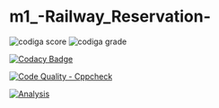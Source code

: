 # m1_-Railway_Reservation-


![codiga score](https://api.codiga.io/project/32424/score/svg)
![codiga grade](https://api.codiga.io/project/32424/status/svg)

[![Codacy Badge](https://app.codacy.com/project/badge/Grade/bd4b1703f9ea4821a74d4f667ae784e0)](https://www.codacy.com/gh/VedaHarini/m1_-Railway_Reservation-/dashboard?utm_source=github.com&amp;utm_medium=referral&amp;utm_content=VedaHarini/m1_-Railway_Reservation-&amp;utm_campaign=Badge_Grade)


[![Code Quality - Cppcheck](https://github.com/VedaHarini/m1_-Railway_Reservation-/actions/workflows/c-cpp.yml/badge.svg)](https://github.com/VedaHarini/m1_-Railway_Reservation-/actions/workflows/c-cpp.yml)


[![Analysis](https://github.com/VedaHarini/m1_-Railway_Reservation-/actions/workflows/Analysis.yml/badge.svg)](https://github.com/VedaHarini/m1_-Railway_Reservation-/actions/workflows/Analysis.yml)
